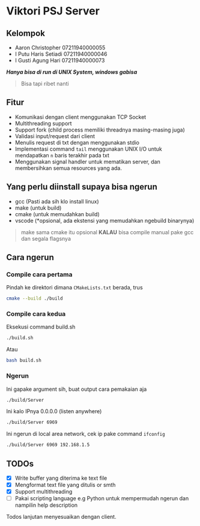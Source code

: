 # Viktori PSJ Server

## Kelompok

- Aaron Christopher 07211940000055
- I Putu Haris Setiadi 07211940000046
- I Gusti Agung Hari 07211940000073

***Hanya bisa di run di UNIX System, windows gabisa***
> Bisa tapi ribet nanti

## Fitur

- Komunikasi dengan client menggunakan TCP Socket
- Multithreading support
- Support fork (child process memiliki threadnya masing-masing juga)
- Validasi input/request dari client
- Menulis request di txt dengan menggunakan stdio
- Implementasi command `tail` menggunakan UNIX I/O untuk mendapatkan `n` baris terakhir pada txt
- Menggunakan signal handler untuk mematikan server, dan membersihkan semua resources yang ada.

## Yang perlu diinstall supaya bisa ngerun

- gcc (Pasti ada sih klo install linux)
- make (untuk build)
- cmake (untuk memudahkan build)
- vscode (*opsional, ada ekstensi yang memudahkan ngebuild binarynya)

> make sama cmake itu opsional **KALAU** bisa compile manual pake gcc dan segala flagsnya

## Cara ngerun

### Compile cara pertama

Pindah ke direktori dimana `CMakeLists.txt` berada, trus

```sh
cmake --build ./build
```

### Compile cara kedua

Eksekusi command build.sh

```sh
./build.sh
```

Atau

```sh
bash build.sh
```

### Ngerun

Ini gapake argument sih, buat output cara pemakaian aja

```sh
./build/Server
```

Ini kalo IPnya 0.0.0.0 (listen anywhere)

```sh
./build/Server 6969
```

Ini ngerun di local area network, cek ip pake command `ifconfig`

```sh
./build/Server 6969 192.168.1.5
```

## TODOs

- [X] Write buffer yang diterima ke text file
- [X] Mengformat text file yang ditulis or smth
- [X] Support multithreading
- [ ] Pakai scripting language e.g Python untuk mempermudah ngerun dan nampilin help description

Todos lanjutan menyesuaikan dengan client.
